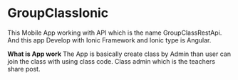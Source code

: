 # GroupClassIonic

This Mobile App working with API which is the name GroupClassRestApi. And this app Develop with Ionic Framework and Ionic type is Angular.

**What is App work**
The App is basically create class by Admin than user can join the class with using class code. Class admin which is the teachers share post.
